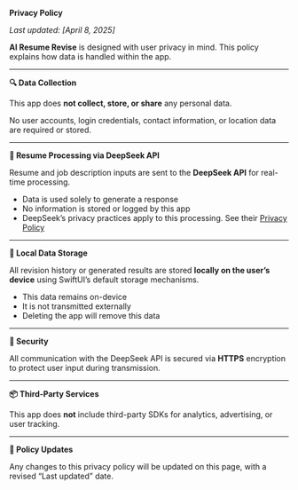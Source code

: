 **Privacy Policy**

*Last updated: [April 8, 2025]*

**AI Resume Revise** is designed with user privacy in mind. This policy explains how data is handled within the app.

---

**🔍 Data Collection**

This app does **not collect, store, or share** any personal data.

No user accounts, login credentials, contact information, or location data are required or stored.

---

**🤖 Resume Processing via DeepSeek API**

Resume and job description inputs are sent to the **DeepSeek API** for real-time processing.

- Data is used solely to generate a response
- No information is stored or logged by this app
- DeepSeek’s privacy practices apply to this processing. See their [Privacy Policy](https://cdn.deepseek.com/policies/zh-CN/deepseek-privacy-policy.html)

---

**💾 Local Data Storage**

All revision history or generated results are stored **locally on the user’s device** using SwiftUI’s default storage mechanisms.

- This data remains on-device
- It is not transmitted externally
- Deleting the app will remove this data

---

**🔐 Security**

All communication with the DeepSeek API is secured via **HTTPS** encryption to protect user input during transmission.

---

**📦 Third-Party Services**

This app does **not** include third-party SDKs for analytics, advertising, or user tracking.

---

**🔄 Policy Updates**

Any changes to this privacy policy will be updated on this page, with a revised “Last updated” date.
